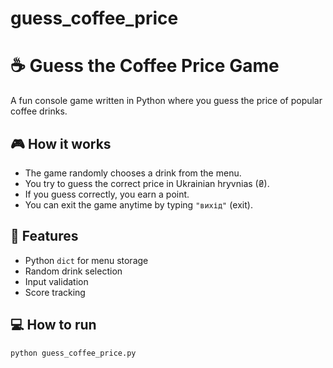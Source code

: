 # guess_coffee_price
# ☕ Guess the Coffee Price Game

A fun console game written in Python where you guess the price of popular coffee drinks.

## 🎮 How it works

- The game randomly chooses a drink from the menu.
- You try to guess the correct price in Ukrainian hryvnias (₴).
- If you guess correctly, you earn a point.
- You can exit the game anytime by typing `"вихід"` (exit).

## 🧠 Features

- Python `dict` for menu storage
- Random drink selection
- Input validation
- Score tracking

## 💻 How to run

```bash
python guess_coffee_price.py
